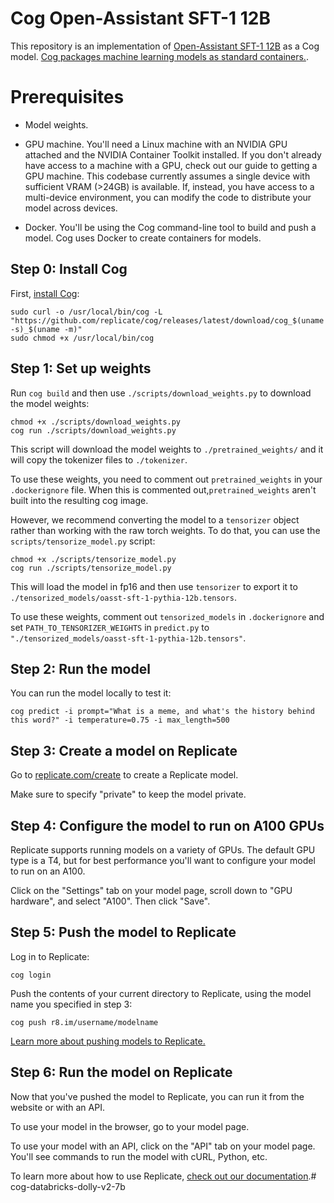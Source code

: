 # Cog Open-Assistant SFT-1 12B

This repository is an implementation of [Open-Assistant SFT-1 12B](https://huggingface.co/OpenAssistant/oasst-sft-1-pythia-12b) as a Cog model. [Cog packages machine learning models as standard containers.](https://github.com/replicate/cog). 

# Prerequisites 

* Model weights.

* GPU machine. You'll need a Linux machine with an NVIDIA GPU attached and the NVIDIA Container Toolkit installed. If you don't already have access to a machine with a GPU, check out our guide to getting a GPU machine. This codebase currently assumes a single device with sufficient VRAM (>24GB) is available. If, instead, you have access to a multi-device environment, you can modify the code to distribute your model across devices. 

* Docker. You'll be using the Cog command-line tool to build and push a model. Cog uses Docker to create containers for models.

## Step 0: Install Cog

First, [install Cog](https://github.com/replicate/cog#install):

```
sudo curl -o /usr/local/bin/cog -L "https://github.com/replicate/cog/releases/latest/download/cog_$(uname -s)_$(uname -m)"
sudo chmod +x /usr/local/bin/cog
```

## Step 1: Set up weights

Run `cog build` and then use `./scripts/download_weights.py` to download the model weights:

```
chmod +x ./scripts/download_weights.py
cog run ./scripts/download_weights.py
```

This script will download the model weights to `./pretrained_weights/` and it will copy the tokenizer files to `./tokenizer`.

To use these weights, you need to comment out `pretrained_weights` in your `.dockerignore` file. When this is commented out,`pretrained_weights` aren't built into the resulting cog image.

However, we recommend converting the model to a `tensorizer` object rather than working with the raw torch weights. To do that, you can use the `scripts/tensorize_model.py` script:

```
chmod +x ./scripts/tensorize_model.py
cog run ./scripts/tensorize_model.py
```

This will load the model in fp16 and then use `tensorizer` to export it to `./tensorized_models/oasst-sft-1-pythia-12b.tensors`. 

To use these weights, comment out `tensorized_models` in `.dockerignore` and set `PATH_TO_TENSORIZER_WEIGHTS` in `predict.py` to `"./tensorized_models/oasst-sft-1-pythia-12b.tensors"`.

## Step 2: Run the model


You can run the model locally to test it:

```
cog predict -i prompt="What is a meme, and what's the history behind this word?" -i temperature=0.75 -i max_length=500
```

## Step 3: Create a model on Replicate

Go to [replicate.com/create](https://replicate.com/create) to create a Replicate model.

Make sure to specify "private" to keep the model private.

## Step 4: Configure the model to run on A100 GPUs

Replicate supports running models on a variety of GPUs. The default GPU type is a T4, but for best performance you'll want to configure your model to run on an A100.

Click on the "Settings" tab on your model page, scroll down to "GPU hardware", and select "A100". Then click "Save".

## Step 5: Push the model to Replicate

Log in to Replicate:

```
cog login
```

Push the contents of your current directory to Replicate, using the model name you specified in step 3:

```
cog push r8.im/username/modelname
```

[Learn more about pushing models to Replicate.](https://replicate.com/docs/guides/push-a-model)


## Step 6: Run the model on Replicate

Now that you've pushed the model to Replicate, you can run it from the website or with an API.

To use your model in the browser, go to your model page.

To use your model with an API, click on the "API" tab on your model page. You'll see commands to run the model with cURL, Python, etc.

To learn more about how to use Replicate, [check out our documentation](https://replicate.com/docs).# cog-databricks-dolly-v2-7b
